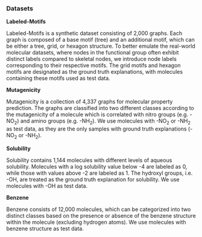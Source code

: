 ### Datasets

**Labeled-Motifs**

Labeled-Motifs is a synthetic dataset consisting of 2,000 graphs. Each graph is composed of a base motif (tree) and an additional motif, which can be either a tree, grid, or hexagon structure. To better emulate the real-world molecular datasets, where nodes in the functional group often exhibit distinct labels compared to skeletal nodes, we introduce node labels corresponding to their respective motifs. The grid motifs and hexagon motifs are designated as the ground truth explanations, with molecules containing these motifs used as test data. 

 **Mutagenicity**
 
Mutagenicity is a collection of 4,337 graphs for molecular property prediction. The graphs are classified into two different classes according to the mutagenicity of a molecule which is correlated with nitro groups (e.g. -NO<sub>2</sub>) and amino groups (e.g. -NH<sub>2</sub>). We use molecules with -NO<sub>2</sub> or -NH<sub>2</sub> as test data, as they are the only samples with ground truth explanations (-NO<sub>2</sub> or -NH<sub>2</sub>).
 
 **Solubility**
 
Solubility contains 1,144 molecules with different levels of aqueous solubility. Molecules with a log solubility value below -4 are labeled as 0, while those with values above -2 are labeled as 1. The hydroxyl groups, i.e. -OH, are treated as the ground truth explanation for solubility. We use molecules with -OH as test data.

 **Benzene**
 
Benzene consists of 12,000 molecules, which can be categorized into two distinct classes based on the presence or absence of the benzene structure within the molecule (excluding hydrogen atoms). We use molecules with benzene structure as test data.
